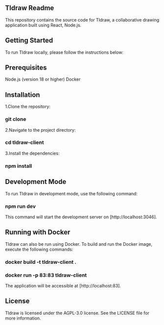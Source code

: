 ## Tldraw Readme

This repository contains the source code for Tldraw, a collaborative drawing application built
using React, Node.js.

## Getting Started

To run Tldraw locally, please follow the instructions below:

## Prerequisites

Node.js (version 18 or higher)
Docker

## Installation

1.Clone the repository:

### git clone <repository-url>

2.Navigate to the project directory:

### cd tldraw-client

3.Install the dependencies:

### npm install

## Development Mode

To run Tldraw in development mode, use the following command:

### npm run dev

This command will start the development server on [http://localhost:3046].

## Running with Docker

Tldraw can also be run using Docker. To build and run the Docker image, execute the following commands:

### docker build -t tldraw-client .

### docker run -p 83:83 tldraw-client

The application will be accessible at [http://localhost:83].

## License

Tldraw is licensed under the AGPL-3.0 license. See the LICENSE file for more information.
